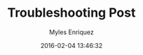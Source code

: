 ---
layout: post
title:  "Troubleshooting Post"
date:   2016-02-04 13:46:32
category: Troubleshooting
tags:
- Tag
- Tag
- Tag
author: Myles Enriquez
materials: UH username and password, assessment questions
blurb: "Just a placeholder post that demonstrates the different category colors"
published: true
---